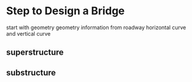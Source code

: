 # Step to Design a Bridge
start with geometry
geometry information from roadway
horizontal curve and vertical curve
## superstructure
## substructure
